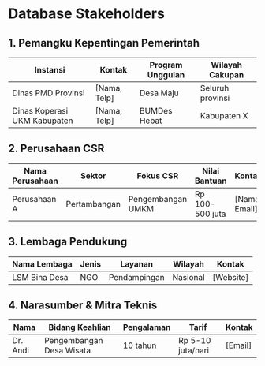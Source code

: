 # Database Stakeholders

## 1. Pemangku Kepentingan Pemerintah

| Instansi | Kontak | Program Unggulan | Wilayah Cakupan |
|----------|--------|------------------|-----------------|
| Dinas PMD Provinsi | [Nama, Telp] | Desa Maju | Seluruh provinsi |
| Dinas Koperasi UKM Kabupaten | [Nama, Telp] | BUMDes Hebat | Kabupaten X |

## 2. Perusahaan CSR

| Nama Perusahaan | Sektor | Fokus CSR | Nilai Bantuan | Kontak |
|-----------------|--------|-----------|---------------|--------|
| Perusahaan A | Pertambangan | Pengembangan UMKM | Rp 100-500 juta | [Nama, Email] |

## 3. Lembaga Pendukung

| Nama Lembaga | Jenis | Layanan | Wilayah | Kontak |
|--------------|-------|---------|---------|--------|
| LSM Bina Desa | NGO | Pendampingan | Nasional | [Website] |

## 4. Narasumber & Mitra Teknis

| Nama | Bidang Keahlian | Pengalaman | Tarif | Kontak |
|------|-----------------|------------|-------|--------|
| Dr. Andi | Pengembangan Desa Wisata | 10 tahun | Rp 5-10 juta/hari | [Email] |
